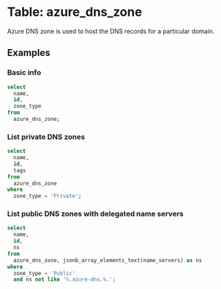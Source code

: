# Table: azure_dns_zone

Azure DNS zone is used to host the DNS records for a particular domain.

## Examples

### Basic info

```sql
select
  name,
  id,
  zone_type
from
  azure_dns_zone;
```

### List private DNS zones

```sql
select
  name,
  id,
  tags
from
  azure_dns_zone
where
  zone_type = 'Private';
```

### List public DNS zones with delegated name servers

```sql
select
  name,
  id,
  ns
from
  azure_dns_zone, jsonb_array_elements_text(name_servers) as ns
where
  zone_type = 'Public'
  and ns not like '%.azure-dns.%.';
```
